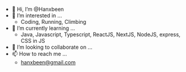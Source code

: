 - 👋 Hi, I’m @Hanxbeen
- 👀 I’m interested in ...
  - Coding, Running, Climbing
- 🌱 I’m currently learning ...
  - Java, Javascript, Typescript, ReactJS, NextJS, NodeJS, express, CSS in JS
- 💞️ I’m looking to collaborate on ...
- 📫 How to reach me ...
  - hanxbeen@gmail.com

<!---
Hanxbeen/Hanxbeen is a ✨ special ✨ repository because its `README.md` (this file) appears on your GitHub profile.
You can click the Preview link to take a look at your changes.
--->
